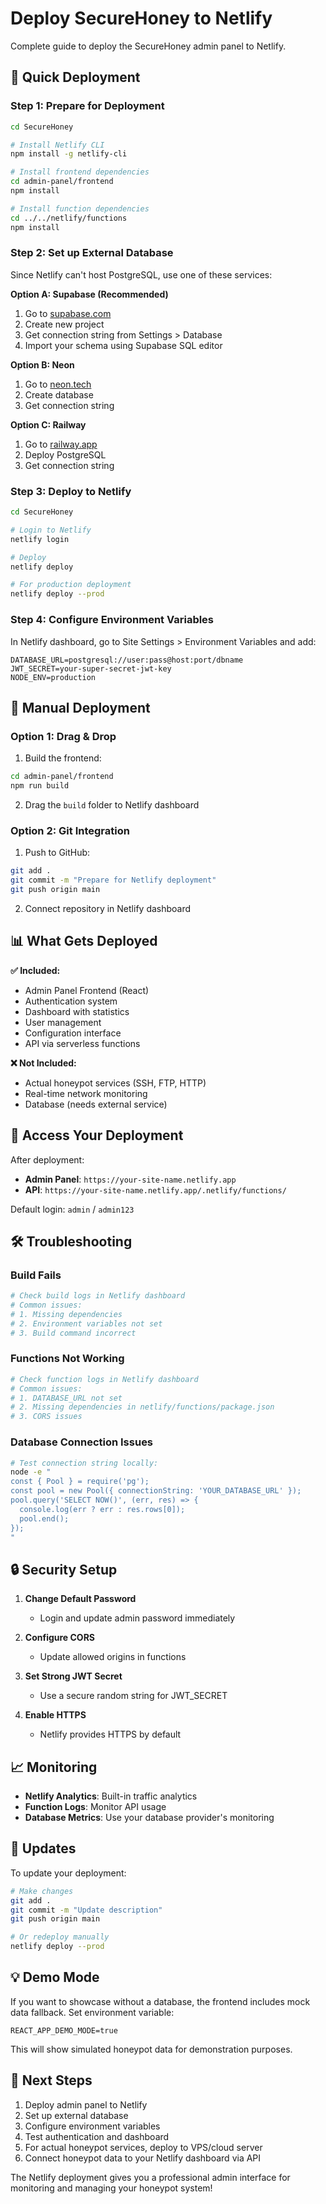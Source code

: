 # Deploy SecureHoney to Netlify

Complete guide to deploy the SecureHoney admin panel to Netlify.

## 🚀 Quick Deployment

### Step 1: Prepare for Deployment

```bash
cd SecureHoney

# Install Netlify CLI
npm install -g netlify-cli

# Install frontend dependencies
cd admin-panel/frontend
npm install

# Install function dependencies
cd ../../netlify/functions
npm install
```

### Step 2: Set up External Database

Since Netlify can't host PostgreSQL, use one of these services:

**Option A: Supabase (Recommended)**
1. Go to [supabase.com](https://supabase.com)
2. Create new project
3. Get connection string from Settings > Database
4. Import your schema using Supabase SQL editor

**Option B: Neon**
1. Go to [neon.tech](https://neon.tech)
2. Create database
3. Get connection string

**Option C: Railway**
1. Go to [railway.app](https://railway.app)
2. Deploy PostgreSQL
3. Get connection string

### Step 3: Deploy to Netlify

```bash
cd SecureHoney

# Login to Netlify
netlify login

# Deploy
netlify deploy

# For production deployment
netlify deploy --prod
```

### Step 4: Configure Environment Variables

In Netlify dashboard, go to Site Settings > Environment Variables and add:

```
DATABASE_URL=postgresql://user:pass@host:port/dbname
JWT_SECRET=your-super-secret-jwt-key
NODE_ENV=production
```

## 🔧 Manual Deployment

### Option 1: Drag & Drop

1. Build the frontend:
```bash
cd admin-panel/frontend
npm run build
```

2. Drag the `build` folder to Netlify dashboard

### Option 2: Git Integration

1. Push to GitHub:
```bash
git add .
git commit -m "Prepare for Netlify deployment"
git push origin main
```

2. Connect repository in Netlify dashboard

## 📊 What Gets Deployed

**✅ Included:**
- Admin Panel Frontend (React)
- Authentication system
- Dashboard with statistics
- User management
- Configuration interface
- API via serverless functions

**❌ Not Included:**
- Actual honeypot services (SSH, FTP, HTTP)
- Real-time network monitoring
- Database (needs external service)

## 🔗 Access Your Deployment

After deployment:
- **Admin Panel**: `https://your-site-name.netlify.app`
- **API**: `https://your-site-name.netlify.app/.netlify/functions/`

Default login: `admin` / `admin123`

## 🛠 Troubleshooting

### Build Fails
```bash
# Check build logs in Netlify dashboard
# Common issues:
# 1. Missing dependencies
# 2. Environment variables not set
# 3. Build command incorrect
```

### Functions Not Working
```bash
# Check function logs in Netlify dashboard
# Common issues:
# 1. DATABASE_URL not set
# 2. Missing dependencies in netlify/functions/package.json
# 3. CORS issues
```

### Database Connection Issues
```bash
# Test connection string locally:
node -e "
const { Pool } = require('pg');
const pool = new Pool({ connectionString: 'YOUR_DATABASE_URL' });
pool.query('SELECT NOW()', (err, res) => {
  console.log(err ? err : res.rows[0]);
  pool.end();
});
"
```

## 🔒 Security Setup

1. **Change Default Password**
   - Login and update admin password immediately

2. **Configure CORS**
   - Update allowed origins in functions

3. **Set Strong JWT Secret**
   - Use a secure random string for JWT_SECRET

4. **Enable HTTPS**
   - Netlify provides HTTPS by default

## 📈 Monitoring

- **Netlify Analytics**: Built-in traffic analytics
- **Function Logs**: Monitor API usage
- **Database Metrics**: Use your database provider's monitoring

## 🔄 Updates

To update your deployment:

```bash
# Make changes
git add .
git commit -m "Update description"
git push origin main

# Or redeploy manually
netlify deploy --prod
```

## 💡 Demo Mode

If you want to showcase without a database, the frontend includes mock data fallback. Set environment variable:

```
REACT_APP_DEMO_MODE=true
```

This will show simulated honeypot data for demonstration purposes.

## 🎯 Next Steps

1. Deploy admin panel to Netlify
2. Set up external database
3. Configure environment variables
4. Test authentication and dashboard
5. For actual honeypot services, deploy to VPS/cloud server
6. Connect honeypot data to your Netlify dashboard via API

The Netlify deployment gives you a professional admin interface for monitoring and managing your honeypot system!
